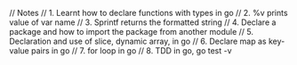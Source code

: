 // Notes
// 1. Learnt how to declare functions with types in go
// 2. %v prints value of var name
// 3. Sprintf returns the formatted string
// 4. Declare a package and how to import the package from another module
// 5. Declaration and use of slice, dynamic array, in go
// 6. Declare map as key-value pairs in go
// 7. for loop in go
// 8. TDD in go, go test -v